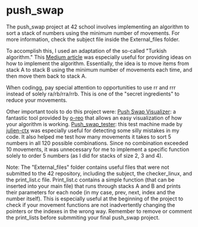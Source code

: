 # push_swap
The push_swap project at 42 school involves implementing an algorithm to sort a stack of numbers using the minimum number of movements. For more information, check the subject file inside the External_files folder.

To accomplish this, I used an adaptation of the so-called "Turkish algorithm." This [Medium article](url) was especially useful for providing ideas on how to implement the algorithm. Essentially, the idea is to move items from stack A to stack B using the minimum number of movements each time, and then move them back to stack A.

When codingg, pay special attention to opportunities to use rr and rrr instead of solely ra/rb/rra/rrb. This is one of the "secret ingredients" to reduce your movements.

Other important tools to do this project were:
[Push Swap Visualizer](url): a fantastic tool provided by [o-reo](https://github.com/o-reo) that allows an easy visualization of how your algorithm is working.
[Push_swap_tester](https://github.com/julien-ctx/push-swap-tester): this test machine made by [julien-ctx](https://github.com/julien-ctx) was especially useful for detecting some silly mistakes in my code. It also helped me test how many movements it takes to sort 5 numbers in all 120 possible combinations. Since no combination exceeded 10 movements, it was unnecessary for me to implement a specific function solely to order 5 numbers (as I did for stacks of size 2, 3 and 4).

Note: The "External_files" folder contains useful files that were not submitted to the 42 repository, including the subject, the checker_linux, and the print_list.c file. Print_list.c contains a simple function (that can be inserted into your main file) that runs through stacks A and B and prints their parameters for each node (in my case, prev, next, index and the number itself). This is especially useful at the beginning of the project to check if your movement functions are not inadvertently changing the pointers or the indexes in the wrong way. Remember to remove or comment the print_lists before submmiting your final push_swap project.
